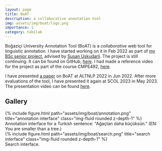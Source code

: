 ```yaml
---
layout: page
title: BoAT
description: a collaborative annotation tool
img: assets/img/boat/logo.png
importance: 1
category: tabilab
---
```


Boğaziçi University Annotation Tool (BoAT) is a _collaborative_ web tool for linguistic annotation. I have started working on it in Feb 2022 as part of [my BSc senior project](https://seniorprojects.cmpe.boun.edu.tr/semesters/2022-spring/a-collaborative-web-tool-for-linguistic-annotation), advised by [Susan Uskudarli](https://cmpe.boun.edu.tr/people/suzan.uskudarli). The project is still continuing. It can be found on GitHub, [here](https://github.com/furkanakkurt1335/boat). I had made a reference video for the project as part of the course CMPE492, [here](https://youtu.be/5OD3j2mlMzc).

I have presented [a paper](https://ceur-ws.org/Vol-3315/paper01.pdf) on BoAT at ALTNLP 2022 in Jun 2022. After more evaluations of the tool, I have presented it again at SCOL 2023 in May 2023. The presentation video can be found [here](https://youtu.be/BtRVqgtxK8c).


## Gallery

<div class="row">
    <div class="col-sm mt-3 mt-md-0">
        {% include figure.html path="assets/img/boat/annotation.png" title="annotation interface" class="img-fluid rounded z-depth-1" %}
    </div>
</div>
<div class="caption">
    Annotation interface for a Turkish sentence: "Ağaçtan daha küçüksün." (EN: You are smaller than a tree.)
</div>

<div class="row">
    <div class="col-sm mt-3 mt-md-0">
        {% include figure.html path="assets/img/boat/search.png" title="search interface" class="img-fluid rounded z-depth-1" %}
    </div>
</div>
<div class="caption">
    Search interface.
</div>
